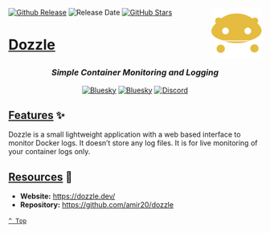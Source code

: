 <a name="top" href="docker-compose.yml" target="_blank"><img height="100" align="right" src="assets/icon.png" alt="Dozzle" /></a>

[![Github Release][github-release]](https://github.com/amir20/dozzle/releases/tag/v8.12.21)
![Release Date][release-date]
[![GitHub Stars][github-stars]](https://github.com/amir20/dozzle)

<h1>

[Dozzle](docker-compose.yml)

</h1>

<div align="center">

### _Simple Container Monitoring and Logging_

<a href="https://bsky.app/profile/aever.au" target="_blank"><img alt="Bluesky" src="https://img.shields.io/badge/Bluesky-0085ff?style=flat-square&logo=bluesky&logoColor=white" /></a>
<a href="mailto:github.discharge208@passfwd.com" target="_blank"><img alt="Bluesky" src="https://img.shields.io/badge/Email-00B4F0?style=flat-square&logo=maildotru&logoColor=white" /></a>
<a href="https://discord.com/users/146165361333633024" target="_blank"><img alt="Discord" src="https://img.shields.io/badge/Discord-5865f2?style=flat-square&logo=discord&logoColor=white" /></a>

</div>

## [Features](#top) ✨

Dozzle is a small lightweight application with a web based interface to monitor Docker logs. It doesn’t store any log files. It is for live monitoring of your container logs only.

## [Resources](#top) 📖

* **Website:** https://dozzle.dev/
* **Repository:** https://github.com/amir20/dozzle

[`^ Top`](#top)




[github-release]: https://img.shields.io/github/v/release/amir20/dozzle?style=flat-square&labelColor=31383f
[release-date]: https://img.shields.io/github/release-date/amir20/dozzle?style=flat-square&labelColor=31383f
[github-stars]: https://img.shields.io/github/stars/amir20/dozzle
